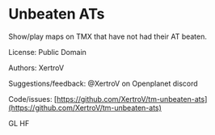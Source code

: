 # Unbeaten ATs

Show/play maps on TMX that have not had their AT beaten.

License: Public Domain

Authors: XertroV

Suggestions/feedback: @XertroV on Openplanet discord

Code/issues: [https://github.com/XertroV/tm-unbeaten-ats](https://github.com/XertroV/tm-unbeaten-ats)

GL HF
